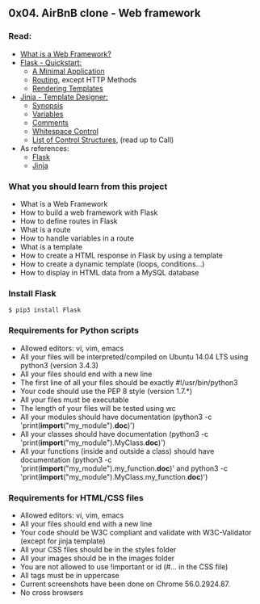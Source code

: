 ## 0x04. AirBnB clone - Web framework

### Read:

* [What is a Web Framework?](https://jeffknupp.com/blog/2014/03/03/what-is-a-web-framework/)
* [Flask - Quickstart:](http://flask.pocoo.org/docs/0.12/quickstart/)
  * [A Minimal Application](http://flask.pocoo.org/docs/0.12/quickstart/#a-minimal-application)
  * [Routing](http://flask.pocoo.org/docs/0.12/quickstart/#routing), except HTTP Methods
  * [Rendering Templates](http://flask.pocoo.org/docs/0.12/quickstart/#rendering-templates)
* [Jinja - Template Designer:](http://jinja.pocoo.org/docs/2.9/templates/)
  * [Synopsis](http://jinja.pocoo.org/docs/2.9/templates/#synopsis)
  * [Variables](http://jinja.pocoo.org/docs/2.9/templates/#variables)
  * [Comments](http://jinja.pocoo.org/docs/2.9/templates/#comments)
  * [Whitespace Control](http://jinja.pocoo.org/docs/2.9/templates/#whitespace-control)
  * [List of Control Structures](http://jinja.pocoo.org/docs/2.9/templates/#list-of-control-structures), (read up to Call)
* As references:
  * [Flask](http://flask.pocoo.org/)
  * [Jinja](http://jinja.pocoo.org/docs/2.9/templates/)

### What you should learn from this project

- What is a Web Framework
- How to build a web framework with Flask
- How to define routes in Flask
- What is a route
- How to handle variables in a route
- What is a template
- How to create a HTML response in Flask by using a template
- How to create a dynamic template (loops, conditions...)
- How to display in HTML data from a MySQL database

### Install Flask
```
$ pip3 install Flask
```

### Requirements for Python scripts

- Allowed editors: vi, vim, emacs
- All your files will be interpreted/compiled on Ubuntu 14.04 LTS using python3 (version 3.4.3)
- All your files should end with a new line
- The first line of all your files should be exactly #!/usr/bin/python3
- Your code should use the PEP 8 style (version 1.7.*)
- All your files must be executable
- The length of your files will be tested using wc
- All your modules should have documentation (python3 -c 'print(__import__("my_module").__doc__)')
- All your classes should have documentation (python3 -c 'print(__import__("my_module").MyClass.__doc__)')
- All your functions (inside and outside a class) should have documentation (python3 -c 'print(__import__("my_module").my_function.__doc__)' and python3 -c 'print(__import__("my_module").MyClass.my_function.__doc__)')

### Requirements for HTML/CSS files

- Allowed editors: vi, vim, emacs
- All your files should end with a new line
- Your code should be W3C compliant and validate with W3C-Validator (except for jinja template)
- All your CSS files should be in the styles folder
- All your images should be in the images folder
- You are not allowed to use !important or id (#... in the CSS file)
- All tags must be in uppercase
- Current screenshots have been done on Chrome 56.0.2924.87.
- No cross browsers
